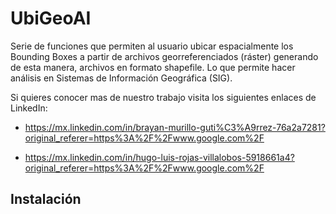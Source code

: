 # UbiGeoAI


Serie de funciones que permiten al usuario ubicar espacialmente los Bounding Boxes a partir de archivos georreferenciados (ráster) generando de esta manera, archivos en formato shapefile. Lo que permite hacer análisis en Sistemas de Información Geográfica (SIG).

Si quieres conocer mas de nuestro trabajo visita los siguientes enlaces de LinkedIn:

- https://mx.linkedin.com/in/brayan-murillo-guti%C3%A9rrez-76a2a7281?original_referer=https%3A%2F%2Fwww.google.com%2F

- https://mx.linkedin.com/in/hugo-luis-rojas-villalobos-5918661a4?original_referer=https%3A%2F%2Fwww.google.com%2F

## Instalación

